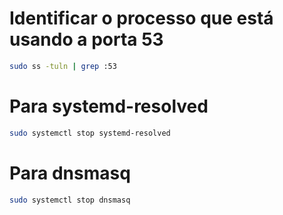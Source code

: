# Identificar o processo que está usando a porta 53
```bash
sudo ss -tuln | grep :53
```

# Para systemd-resolved
```bash
sudo systemctl stop systemd-resolved
```

# Para dnsmasq
```bash
sudo systemctl stop dnsmasq
```